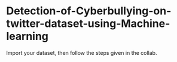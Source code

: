 # Detection-of-Cyberbullying-on-twitter-dataset-using-Machine-learning
Import your dataset, then follow the steps given in the collab.
